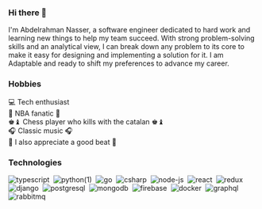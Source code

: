 ### Hi there 👋

I'm Abdelrahman Nasser, a software engineer dedicated to hard work and learning new things to help my team succeed. With strong problem-solving skills and an analytical view, I can break down any problem to its core to make it easy for designing and implementing a solution for it. I am Adaptable and ready to shift my preferences to advance my career.

### Hobbies

💻 Tech enthusiast<br />
🏀 NBA fanatic 🏀<br />
♚♝ Chess player who kills with the catalan ♚♝<br />
🎧 Classic music 🎧<br />
🎹 I also appreciate a good beat 🎹<br />

### Technologies


![typescript](https://user-images.githubusercontent.com/41797034/144758673-65083e8f-5998-4834-89bc-f3dc80ad77c1.png)&nbsp;
![python(1)](https://user-images.githubusercontent.com/41797034/144758682-03b55d07-c831-4dbc-867e-d733956490ae.png)&nbsp;
![go](https://user-images.githubusercontent.com/41797034/144758689-dd0b2a83-f27b-4eef-9446-b8fe7d4ea5ae.png)&nbsp;
![csharp](https://user-images.githubusercontent.com/41797034/144758694-ebf0962b-314c-4506-bae3-a6e894427d13.png)&nbsp;
![node-js](https://user-images.githubusercontent.com/41797034/144758700-126a567c-430d-4cf5-bb36-b794d3189fb5.png)&nbsp;
![react](https://user-images.githubusercontent.com/41797034/144758706-08bdf5be-0495-4825-bfa5-873fec462642.png)&nbsp;
![redux](https://user-images.githubusercontent.com/41797034/144758708-5272a430-73ac-4e11-bb1f-263f67e7a0c3.png)&nbsp;
![django](https://user-images.githubusercontent.com/41797034/144758719-7f7e3485-3f0c-493d-86d9-fd3c03872ecf.png)&nbsp;
![postgresql](https://user-images.githubusercontent.com/41797034/144758811-8831fd01-9488-4e48-97dc-6ea621cb62b1.png)&nbsp;
![mongodb](https://user-images.githubusercontent.com/41797034/144758837-d6478ddd-9d28-40d7-b5ae-70bce1817147.png)&nbsp;
![firebase](https://user-images.githubusercontent.com/41797034/144758874-5f65091d-9880-40eb-b54c-ed3e8fba054b.png)&nbsp;
![docker](https://user-images.githubusercontent.com/41797034/144773007-40969ba9-bee2-4ea8-bed9-43cbafdcea2e.png)&nbsp;
![graphql](https://user-images.githubusercontent.com/41797034/144758889-93101767-28e0-4c0b-8f33-c8f644154a5b.png)&nbsp;
![rabbitmq](https://user-images.githubusercontent.com/41797034/144758905-39737064-24b2-40d6-8eb4-6f8ce517b9fb.png)&nbsp;
